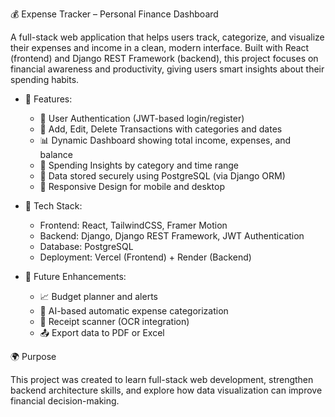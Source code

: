 💰 Expense Tracker – Personal Finance Dashboard

A full-stack web application that helps users track, categorize, and visualize their expenses and income in a clean, modern interface.
Built with React (frontend) and Django REST Framework (backend), this project focuses on financial awareness and productivity, giving users smart insights about their spending habits.

- 🚀 Features:

  - 🔐 User Authentication (JWT-based login/register)
  - 💸 Add, Edit, Delete Transactions with categories and dates
  - 📊 Dynamic Dashboard showing total income, expenses, and balance
  - 🧠 Spending Insights by category and time range
  - 🧾 Data stored securely using PostgreSQL (via Django ORM)
  - 📱 Responsive Design for mobile and desktop

- 🧩 Tech Stack:

  - Frontend: React, TailwindCSS, Framer Motion
  - Backend: Django, Django REST Framework, JWT Authentication
  - Database: PostgreSQL
  - Deployment: Vercel (Frontend) + Render (Backend)

- 🧠 Future Enhancements:

  - 📈 Budget planner and alerts
  - 🤖 AI-based automatic expense categorization
  - 🧾 Receipt scanner (OCR integration)
  - 📤 Export data to PDF or Excel

🌍 Purpose

This project was created to learn full-stack web development, strengthen backend architecture skills, and explore how data visualization can improve financial decision-making.
